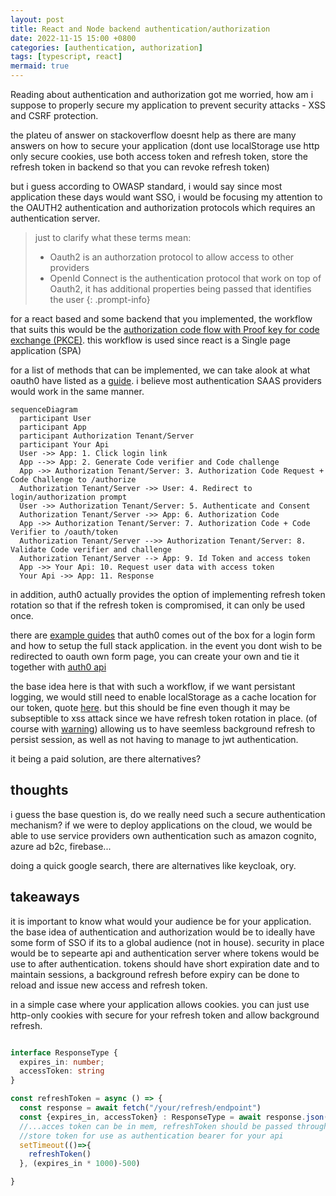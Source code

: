 ```yaml
---
layout: post
title: React and Node backend authentication/authorization
date: 2022-11-15 15:00 +0800
categories: [authentication, authorization]
tags: [typescript, react]
mermaid: true
---
```


Reading about authentication and authorization got me worried, how am i suppose to properly secure my application to prevent security attacks - XSS and CSRF protection.

the plateu of answer on stackoverflow doesnt help as there are many answers on how to secure your application (dont use localStorage use http only secure cookies, use both access token and refresh token, store the refresh token in backend so that you can revoke refresh token)

but i guess according to OWASP standard, i would say since most application these days would want SSO, i would be focusing my attention to the OAUTH2 authentication and authorization protocols which requires an authentication server. 

> just to clarify what these terms mean:
> 
> - Oauth2 is an authorzation protocol to allow access to other providers
> - OpenId Connect is the authentication protocol that work on top of Oauth2, it has additional properties being passed that identifies the user
{: .prompt-info}

for a react based and some backend that you implemented, the workflow that suits this would be the [authorization code flow with Proof key for code exchange (PKCE)](https://auth0.com/docs/get-started/authentication-and-authorization-flow/authorization-code-flow-with-proof-key-for-code-exchange-pkce). this workflow is used since react is a Single page application (SPA)

for a list of methods that can be implemented, we can take alook at what oauth0 have 
listed as a [guide](https://auth0.com/docs/get-started/authentication-and-authorization-flow/which-oauth-2-0-flow-should-i-use). i believe most authentication SAAS providers would work in the same manner.

```mermaid
sequenceDiagram
  participant User
  participant App
  participant Authorization Tenant/Server
  participant Your Api
  User ->> App: 1. Click login link
  App -->> App: 2. Generate Code verifier and Code challenge
  App ->> Authorization Tenant/Server: 3. Authorization Code Request + Code Challenge to /authorize
  Authorization Tenant/Server ->> User: 4. Redirect to login/authorization prompt
  User ->> Authorization Tenant/Server: 5. Authenticate and Consent
  Authorization Tenant/Server ->> App: 6. Authorization Code
  App ->> Authorization Tenant/Server: 7. Authorization Code + Code Verifier to /oauth/token
  Authorization Tenant/Server -->> Authorization Tenant/Server: 8. Validate Code verifier and challenge
  Authorization Tenant/Server --> App: 9. Id Token and access token
  App ->> Your Api: 10. Request user data with access token
  Your Api ->> App: 11. Response

```

in addition, auth0 actually provides the option of implementing refresh token rotation so that if the refresh token is compromised, it can only be used once.

there are [example guides](https://developer.auth0.com/resources/code-samples/full-stack/hello-world/basic-role-based-access-control/spa/react-typescript-with-react-router-6/express-typescript) that auth0 comes out of the box for a login form and how to setup the full stack application. in the event you dont wish to be redirected to oauth own form page, you can create your own and tie it together with [auth0 api](https://auth0.com/docs/api/authentication?http#login)

the base idea here is that with such a workflow, if we want persistant logging, we would still need to enable localStorage as a cache location for our token, quote [here](https://auth0.com/docs/secure/security-guidance/data-security/token-storage#browser-in-memory-scenarios). but this should be fine even though it may be subseptible to xss attack since we have refresh token rotation in place. (of course with [warning](https://auth0.com/docs/secure/security-guidance/data-security/token-storage#browser-in-memory-scenarios)) allowing us to have seemless background refresh to persist session, as well as not having to manage to jwt authentication.

it being a paid solution, are there alternatives?

## thoughts

i guess the base question is, do we really need such a secure authentication mechanism? if we were to deploy applications on the cloud, we would be able to use service providers own authentication such as amazon cognito, azure ad b2c, firebase... 

doing a quick google search, there are alternatives like keycloak, ory.

## takeaways

it is important to know what would your audience be for your application. the base idea of authentication and authorization would be to ideally have some form of SSO if its to a global audience (not in house). security in place would be to sepearte api and authentication server where tokens would be use to after authentication. tokens should have short expiration date and to maintain sessions, a background refresh before expiry can be done to reload and issue new access and refresh token.

in a simple case where your application allows cookies. you can just use http-only cookies with secure for your refresh token and allow background refresh.

```typescript

interface ResponseType {
  expires_in: number;
  accessToken: string
}

const refreshToken = async () => {
  const response = await fetch("/your/refresh/endpoint")
  const {expires_in, accessToken} : ResponseType = await response.json()
  //...acces token can be in mem, refreshToken should be passed through via cookies
  //store token for use as authentication bearer for your api
  setTimeout(()=>{
    refreshToken()
  }, (expires_in * 1000)-500)

}

```